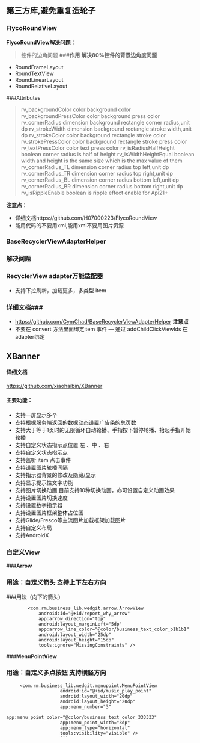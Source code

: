 ## **第三方库,避免重复造轮子**

### **FlycoRoundView**
**FlycoRoundView解决问题**：
> 控件的边角问题
###**作用**
**解决80%控件的背景边角度问题**

- RoundFrameLayout
- RoundTextView
- RoundLinearLayout
- RoundRelativeLayout

###Attributes

> rv_backgroundColor	color	background color
> rv_backgroundPressColor	color	background press color
> rv_cornerRadius	dimension	background rectangle corner radius,unit dp
> rv_strokeWidth	dimension	background rectangle stroke width,unit dp
> rv_strokeColor	color	background rectangle stroke color
> rv_strokePressColor	color	background rectangle stroke press color
> rv_textPressColor	color	text press color
> rv_isRadiusHalfHeight	boolean	corner radius is half of height
> rv_isWidthHeightEqual	boolean	width and height is the same size which is the max value of them
> rv_cornerRadius_TL	dimension	corner radius top left,unit dp
> rv_cornerRadius_TR	dimension	corner radius top right,unit dp
> rv_cornerRadius_BL	dimension	corner radius bottom left,unit dp
> rv_cornerRadius_BR	dimension	corner radius bottom right,unit dp
> rv_isRippleEnable	boolean	is ripple effect enable for Api21+

**注意点**：
- 详细文档https://github.com/H07000223/FlycoRoundView
- 能用代码的不要用xml,能用xml不要用图片资源

### **BaseRecyclerViewAdapterHelper**
### **解决问题**
### **RecyclerView adapter万能适配器**
- 支持下拉刷新，加载更多，多类型 item
### 详细文档###
- https://github.com/CymChad/BaseRecyclerViewAdapterHelper
**注意点**
- 不要在 convert 方法里面绑定item 事件
— 通过 addChildClickViewIds 在adapter绑定



## **XBanner**

#### 详细文档

https://github.com/xiaohaibin/XBanner

#### 主要功能：

- 支持一屏显示多个
- 支持根据服务端返回的数据动态设置广告条的总页数
- 支持大于等于1页时的无限循环自动轮播、手指按下暂停轮播、抬起手指开始轮播
- 支持自定义状态指示点位置 左 、中 、右
- 支持自定义状态指示点
- 支持监听 item 点击事件
- 支持设置图片轮播间隔
- 支持指示器背景的修改及隐藏/显示
- 支持显示提示性文字功能
- 支持图片切换动画,目前支持10种切换动画，亦可设置自定义动画效果
- 支持设置图片切换速度
- 支持设置数字指示器
- 支持设置图片框架整体占位图
- 支持Glide/Fresco等主流图片加载框架加载图片
- 支持自定义布局
- 支持AndroidX

### ****自定义View****
###****Arrow****
### 用途：自定义箭头 支持上下左右方向
###用法（向下的箭头）
```
        <com.rm.business_lib.wedgit.arrow.ArrowView
            android:id="@+id/report_why_arrow"
            app:arrow_direction="top"
            android:layout_marginLeft="5dp"
            app:arrow_line_color="@color/business_text_color_b1b1b1"
            android:layout_width="25dp"
            android:layout_height="15dp"
            tools:ignore="MissingConstraints" />
```
###****MenuPointView****
### 用途：自定义多点按钮 支持横竖方向
```
     <com.rm.business_lib.wedgit.menupoint.MenuPointView
                    android:id="@+id/music_play_point"
                    android:layout_width="20dp"
                    android:layout_height="20dp"
                    app:menu_number="3"
                    app:menu_point_color="@color/business_text_color_333333"
                    app:menu_point_width="3dp"
                    app:menu_type="horizontal"
                    tools:visibility="visible" />
                    ```